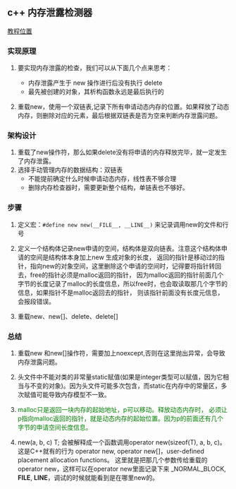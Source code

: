 ## c++ 内存泄露检测器
[教程位置](https://www.shiyanlou.com/courses/657)
### 实现原理
1. 要实现内存泄露的检查，我们可以从下面几个点来思考：

	- 内存泄露产生于 new 操作进行后没有执行 delete
	- 最先被创建的对象，其析构函数永远是最后执行的

2. 重载new，使用一个双链表,记录下所有申请动态内存的位置。如果释放了动态内存，则删除对应的元素，最后根据双链表是否为空来判断内存泄露问题。

### 架构设计
1. 重载了new操作符，那么如果delete没有将申请的内存释放完毕，就一定发生了内存泄露。
2. 选择手动管理内存的数据结构：双链表
	- 不能提前确定什么时候申请动态内存，线性表不够合理
	- 删除内存检查器时，需要更新整个结构，单链表也不够好。
### 步骤
1. 定义宏：```#define new new(__FILE__, __LINE__)``` 来记录调用new的文件和行号

2. 定义一个结构体记录new申请的空间，结构体是双向链表。注意这个结构体申请的空间是结构体本身加上new 生成对象的长度，
	返回的指针是移动过的指针，指向new的对象空间，这里删除这个申请的空间时，记得要将指针转回去，free的指针必须是malloc返回的指针，
	因为malloc返回的指针前面几个字节的长度记录了malloc的长度信息，所以free时，也会取读取那几个字节的信息，如果指针不是malloc返回去的指针，
	则该指针前面没有长度元信息，会报段错误。

3. 重载new、new[]、delete、delete[]

### 总结
1. 重载new 和new[]操作符，需要加上noexcept,否则在这里抛出异常，会导致内存泄露问题。

2. 头文件中不能对类的非常量static赋值(如果是integer类型可以赋值，因为它相当与不变的对象)。因为头文件可能多次包含，而static在内存中的常量区，多次赋值可能导致内存模型不一致。

3. <font color=green>
	malloc只是返回一块内存的起始地址，p可以移动。释放动态内存时，
	必须让p指向malloc返回的指针，就是动态内存的起始位置。因为p的前面还有几个字节的申请空间长度信息。
</font>

4. new(a, b, c) T;
	会被解释成一个函数调用operator new(sizeof(T), a, b, c)。
	这是C++就有的行为 operator new, operator new[]，user-defined placement allocation functions。
	这里就是把那几个参数传给重载的operator new，这样可以在operator new里面记录下来 _NORMAL_BLOCK, __FILE__, __LINE__，调试的时候就能看到是在哪里new的。
